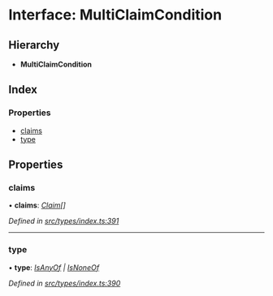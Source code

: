 # Interface: MultiClaimCondition

## Hierarchy

* **MultiClaimCondition**

## Index

### Properties

* [claims](multiclaimcondition.md#claims)
* [type](multiclaimcondition.md#type)

## Properties

###  claims

• **claims**: *[Claim](../globals.md#claim)[]*

*Defined in [src/types/index.ts:391](https://github.com/PolymeshAssociation/polymesh-sdk/blob/46845947/src/types/index.ts#L391)*

___

###  type

• **type**: *[IsAnyOf](../enums/conditiontype.md#isanyof) | [IsNoneOf](../enums/conditiontype.md#isnoneof)*

*Defined in [src/types/index.ts:390](https://github.com/PolymeshAssociation/polymesh-sdk/blob/46845947/src/types/index.ts#L390)*
